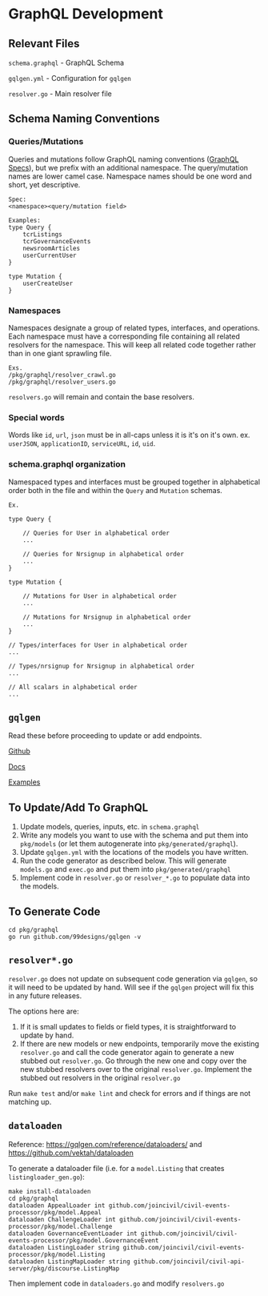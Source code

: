 # GraphQL Development

## Relevant Files

`schema.graphql` - GraphQL Schema

`gqlgen.yml` - Configuration for `gqlgen`

`resolver.go` - Main resolver file

## Schema Naming Conventions

### Queries/Mutations
Queries and mutations follow GraphQL naming conventions ([GraphQL Specs](https://facebook.github.io/graphql/June2018/#sec-Schema)), but we prefix with an additional namespace. The query/mutation names are lower camel case. Namespace names should be one word and short, yet descriptive.

```
Spec:
<namespace><query/mutation field>

Examples:
type Query {
	tcrListings
	tcrGovernanceEvents
	newsroomArticles
	userCurrentUser
}

type Mutation {
	userCreateUser
}
```

### Namespaces
Namespaces designate a group of related types, interfaces, and operations.  Each namespace must have a corresponding file containing all related resolvers for the namespace.  This will keep all related code together rather than in one giant sprawling file.

```
Exs.
/pkg/graphql/resolver_crawl.go
/pkg/graphql/resolver_users.go

```

`resolvers.go` will remain and contain the base resolvers.

### Special words
Words like `id`, `url`, `json` must be in all-caps unless it is it's on it's own.  ex. `userJSON`, `applicationID`, `serviceURL`, `id`, `uid`.


### schema.graphql organization

Namespaced types and interfaces must be grouped together in alphabetical order both in the file and within the `Query` and `Mutation` schemas.

```
Ex.

type Query {

	// Queries for User in alphabetical order
	...

	// Queries for Nrsignup in alphabetical order
	...
}

type Mutation {

	// Mutations for User in alphabetical order
	...

	// Mutations for Nrsignup in alphabetical order
	...
}

// Types/interfaces for User in alphabetical order
...

// Types/nrsignup for Nrsignup in alphabetical order
...

// All scalars in alphabetical order
...

```

## `gqlgen`

Read these before proceeding to update or add endpoints.

[Github](https://github.com/99designs/gqlgen)

[Docs](http://gqlgen.com)

[Examples](https://github.com/99designs/gqlgen/tree/master/example)


## To Update/Add To GraphQL

1. Update models, queries, inputs, etc. in `schema.graphql`
2. Write any models you want to use with the schema and put them into `pkg/models` (or let them autogenerate into `pkg/generated/graphql`).
3. Update `gqlgen.yml` with the locations of the models you have written.
4. Run the code generator as described below. This will generate `models.go` and `exec.go` and put them into `pkg/generated/graphql`
5. Implement code in `resolver.go` or `resolver_*.go` to populate data into the models.

## To Generate Code
```
cd pkg/graphql
go run github.com/99designs/gqlgen -v
```

## `resolver*.go`

`resolver.go` does not update on subsequent code generation via `gqlgen`, so it will need to be updated by hand. Will see if the `gqlgen` project will fix this in any future releases.

The options here are:

1. If it is small updates to fields or field types, it is straightforward to update by hand.
2. If there are new models or new endpoints, temporarily move the existing `resolver.go` and call the code generator again to generate a new stubbed out `resolver.go`.  Go through the new one and copy over the new stubbed resolvers over to the original `resolver.go`.  Implement the stubbed out resolvers in the original `resolver.go`

Run `make test` and/or `make lint` and check for errors and if things are not matching up.

## `dataloaden`
Reference: https://gqlgen.com/reference/dataloaders/ and https://github.com/vektah/dataloaden

To generate a dataloader file (i.e. for a `model.Listing` that creates `listingloader_gen.go`):
```
make install-dataloaden
cd pkg/graphql
dataloaden AppealLoader int github.com/joincivil/civil-events-processor/pkg/model.Appeal
dataloaden ChallengeLoader int github.com/joincivil/civil-events-processor/pkg/model.Challenge
dataloaden GovernanceEventLoader int github.com/joincivil/civil-events-processor/pkg/model.GovernanceEvent
dataloaden ListingLoader string github.com/joincivil/civil-events-processor/pkg/model.Listing
dataloaden ListingMapLoader string github.com/joincivil/civil-api-server/pkg/discourse.ListingMap
```
Then implement code in `dataloaders.go` and modify `resolvers.go`
